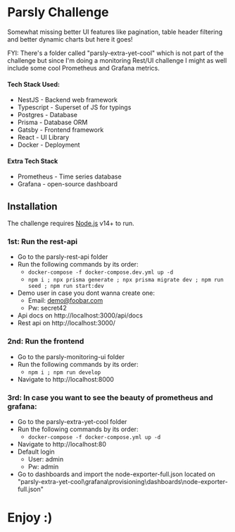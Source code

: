 # Parsly Challenge

Somewhat missing better UI features like pagination, table header filtering and better dynamic charts but here it goes!

FYI: There's a folder called "parsly-extra-yet-cool" which is not part of the challenge but since I'm doing a monitoring Rest/UI challenge I might as well include some cool Prometheus and Grafana metrics.

#### Tech Stack Used:

- NestJS - Backend web framework
- Typescript - Superset of JS for typings
- Postgres - Database
- Prisma - Database ORM
- Gatsby - Frontend framework
- React - UI Library
- Docker - Deployment

#### Extra Tech Stack

- Prometheus - Time series database
- Grafana - open-source dashboard

## Installation

The challenge requires [Node.js](https://nodejs.org/) v14+ to run.

### 1st: Run the rest-api

- Go to the parsly-rest-api folder
- Run the following commands by its order:
  - `docker-compose -f docker-compose.dev.yml up -d`
  - `npm i ; npx prisma generate ; npx prisma migrate dev ; npm run seed ; npm run start:dev`
- Demo user in case you dont wanna create one:
  - Email: demo@foobar.com
  - Pw: secret42
- Api docs on http://localhost:3000/api/docs
- Rest api on http://localhost:3000/

### 2nd: Run the frontend

- Go to the parsly-monitoring-ui folder
- Run the following commands by its order:
  - `npm i ; npm run develop`
- Navigate to http://localhost:8000

### 3rd: In case you want to see the beauty of prometheus and grafana:

- Go to the parsly-extra-yet-cool folder
- Run the following commands by its order:
  - `docker-compose -f docker-compose.yml up -d`
- Navigate to http://localhost:80
- Default login
  - User: admin
  - Pw: admin
- Go to dashboards and import the node-exporter-full.json located on "parsly-extra-yet-cool\grafana\provisioning\dashboards\node-exporter-full.json"

# Enjoy :)
